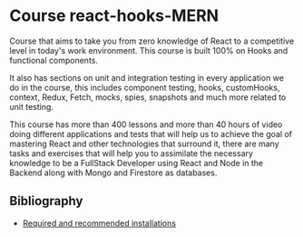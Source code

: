 # Course react-hooks-MERN

  Course that aims to take you from zero knowledge of React to a competitive level in today's work environment. This course is built 100% on Hooks and functional components.

  It also has sections on unit and integration testing in every application we do in the course, this includes component testing, hooks, customHooks, context, Redux, Fetch, mocks, spies, snapshots and much more related to unit testing.

  This course has more than 400 lessons and more than 40 hours of video doing different applications and tests that will help us to achieve the goal of mastering React and other technologies that surround it, there are many tasks and exercises that will help you to assimilate the necessary knowledge to be a FullStack Developer using React and Node in the Backend along with Mongo and Firestore as databases.

## Bibliography
   
   - [Required and recommended installations](https://gist.github.com/Klerith/4a4abfd88a88b2d1f16efd95fea41362)